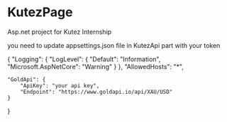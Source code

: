 # KutezPage
 Asp.net project for Kutez Internship

 you need to update appsettings.json file in KutezApi part with your token

{
    "Logging": {
        "LogLevel": {
            "Default": "Information",
            "Microsoft.AspNetCore": "Warning"
        }
    },
    "AllowedHosts": "*",

    "GoldApi": {
        "ApiKey": "your api key",
        "Endpoint": "https://www.goldapi.io/api/XAU/USD"
    }
}
